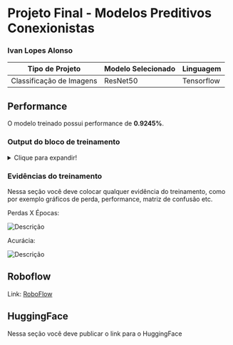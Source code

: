 # Projeto Final - Modelos Preditivos Conexionistas

### Ivan Lopes Alonso

|**Tipo de Projeto**|**Modelo Selecionado**|**Linguagem**|
|--|--|--|
|Classificação de Imagens<br>|ResNet50|Tensorflow|

## Performance

O modelo treinado possui performance de **0.9245%**.

### Output do bloco de treinamento

<details>
  <summary>Clique para expandir!</summary>
  
  ```text
    Epoch 1/10
    6/6 [==============================] - 16s 2s/step - loss: 1.2724 - accuracy: 0.4920 - val_loss: 0.6448 - val_accuracy: 0.7736
    Epoch 2/10
    6/6 [==============================] - 11s 2s/step - loss: 0.6347 - accuracy: 0.7487 - val_loss: 0.4063 - val_accuracy: 0.9245
    Epoch 3/10
    6/6 [==============================] - 8s 1s/step - loss: 0.4444 - accuracy: 0.8289 - val_loss: 0.4285 - val_accuracy: 0.8491
    Epoch 4/10
    6/6 [==============================] - 7s 1s/step - loss: 0.2704 - accuracy: 0.9198 - val_loss: 0.3364 - val_accuracy: 0.9245
    Epoch 5/10
    6/6 [==============================] - 7s 1s/step - loss: 0.2234 - accuracy: 0.9198 - val_loss: 0.4044 - val_accuracy: 0.8491
    Epoch 6/10
    6/6 [==============================] - 7s 1s/step - loss: 0.1736 - accuracy: 0.9358 - val_loss: 0.2674 - val_accuracy: 0.9057
    Epoch 7/10
    6/6 [==============================] - 7s 1s/step - loss: 0.1625 - accuracy: 0.9519 - val_loss: 0.2651 - val_accuracy: 0.9057
    Epoch 8/10
    6/6 [==============================] - 8s 1s/step - loss: 0.1231 - accuracy: 0.9572 - val_loss: 0.2541 - val_accuracy: 0.9057
    Epoch 9/10
    6/6 [==============================] - 7s 1s/step - loss: 0.0947 - accuracy: 0.9626 - val_loss: 0.2606 - val_accuracy: 0.9245
    Epoch 10/10
    6/6 [==============================] - 7s 1s/step - loss: 0.0761 - accuracy: 0.9786 - val_loss: 0.2467 - val_accuracy: 0.9245
    -----------------------------------------------------------------------------------------------------------------------------
    Test accuracy: 1.0
    Test loss: 0.058346349745988846
  ```
</details>

### Evidências do treinamento

Nessa seção você deve colocar qualquer evidência do treinamento, como por exemplo gráficos de perda, performance, matriz de confusão etc.

Perdas X Épocas:

![Descrição](https://imgur.com/Hnib8U9.png)

Acurácia:

![Descrição](https://imgur.com/2DP3x8D.png)

## Roboflow

Link: [RoboFlow](https://app.roboflow.com/ivan-cvk3z/birds-uojom/2)

## HuggingFace

Nessa seção você deve publicar o link para o HuggingFace

